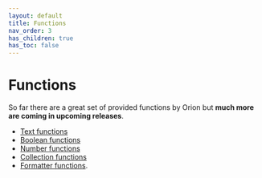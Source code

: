 ```yaml
---
layout: default
title: Functions
nav_order: 3
has_children: true
has_toc: false
---
```


<link rel="stylesheet" href="../../../assets/css/custom.css">

# Functions

So far there are a great set of provided functions by Orion but **much more are coming in upcoming releases**.

- [Text functions](../text)
- [Boolean functions](../boolean)
- [Number functions](../number)
- [Collection functions](../collection)
- [Formatter functions](../format).